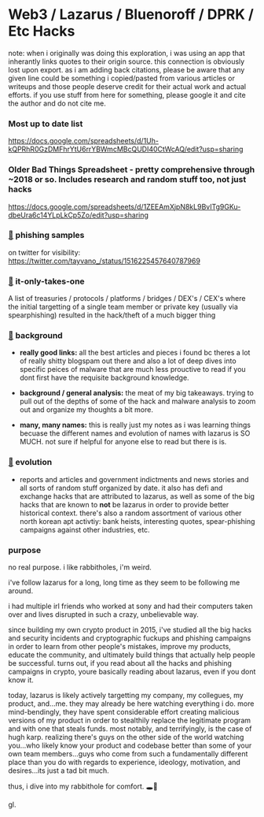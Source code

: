 # Web3 / Lazarus / Bluenoroff / DPRK / Etc Hacks

note: when i originally was doing this exploration, i was using an app that inherantly links quotes to their origin source. this connection is obviously lost upon export. as i am adding back citations, please be aware that any given line could be something i copied/pasted from various articles or writeups and those people deserve credit for their actual work and actual efforts. if you use stuff from here for something, please google it and cite the author and do not cite me.

### Most up to date list
https://docs.google.com/spreadsheets/d/1Uh-kQPRhR0GzDMFhrYtU6rrYBWmcMBcQUDI40CtWcAQ/edit?usp=sharing

### Older Bad Things Spreadsheet - pretty comprehensive through ~2018 or so. Includes research and random stuff too, not just hacks
https://docs.google.com/spreadsheets/d/1ZEEAmXjpN8kL9BvITg9GKu-dbeUra6c14YLpLkCp5Zo/edit?usp=sharing

### [🔗](https://twitter.com/tayvano_/status/1516225457640787969) phishing samples

on twitter for visibility: https://twitter.com/tayvano_/status/1516225457640787969

### [🔗](https://github.com/tayvano/lazarus-bluenoroff-research/blob/main/it-only-takes-one.md) it-only-takes-one

A list of treasuries / protocols / platforms / bridges / DEX's / CEX's where the initial targetting of a single team member or private key (usually via spearphishing) resulted in the hack/theft of a much bigger thing

### [🔗](https://github.com/tayvano/lazarus-bluenoroff-research/blob/main/lazarus-background.md) background

- **really good links:** all the best articles and pieces i found bc theres a lot of really shitty blogspam out there and also a lot of deep dives into specific peices of malware that are much less prouctive to read if you dont first have the requisite background knowledge.

- **background / general analysis:** the meat of my big takeaways. trying to pull out of the depths of some of the hack and malware analysis to zoom out and organize my thoughts a bit more.

- **many, many names:** this is really just my notes as i was learning things becuase the different names and evolution of names with lazarus is SO MUCH. not sure if helpful for anyone else to read but there is is.


### [🔗](https://github.com/tayvano/lazarus-bluenoroff-research/blob/main/lazarus-evolution.md) evolution

- reports and articles and government indictments and news stories and all sorts of random stuff organized by date. it also has defi and exchange hacks that are attributed to lazarus, as well as some of the big hacks that are known to **not** be lazarus in order to provide better historical context. there's also a random assortment of various other north korean apt activtiy: bank heists, interesting quotes, spear-phishing campaigns against other industries, etc.



### purpose

no real purpose. i like rabbitholes, i'm weird. 

i've follow lazarus for a long, long time as they seem to be following me around. 

i had multiple irl friends who worked at sony and had their computers taken over and lives disrupted in such a crazy, unbelievable way. 

since building my own crypto product in 2015, i've studied all the big hacks and security incidents and cryptographic fuckups and phishing campaigns in order to learn from other people's mistakes, improve my products, educate the community, and ultimately build things that actually help people be successful. turns out, if you read about all the hacks and phishing campaigns in crypto, youre basically reading about lazarus, even if you dont know it.

today, lazarus is likely actively targetting my company, my collegues, my product, and...me.  they may already be here watching everything i do. more mind-bendingly, they have spent considerable effort creating malicious versions of my product in order to stealthily replace the legitimate program and with one that steals funds. most notably, and terrifyingly, is the case of hugh karp. realizing there's guys on the other side of the world watching you...who likely know your product and codebase better than some of your own team members...guys who come from such a fundamentally different place than you do with regards to experience, ideology, motivation, and desires...its just a tad bit much.

thus, i dive into my rabbithole for comfort. 🕳️🐇

gl.
